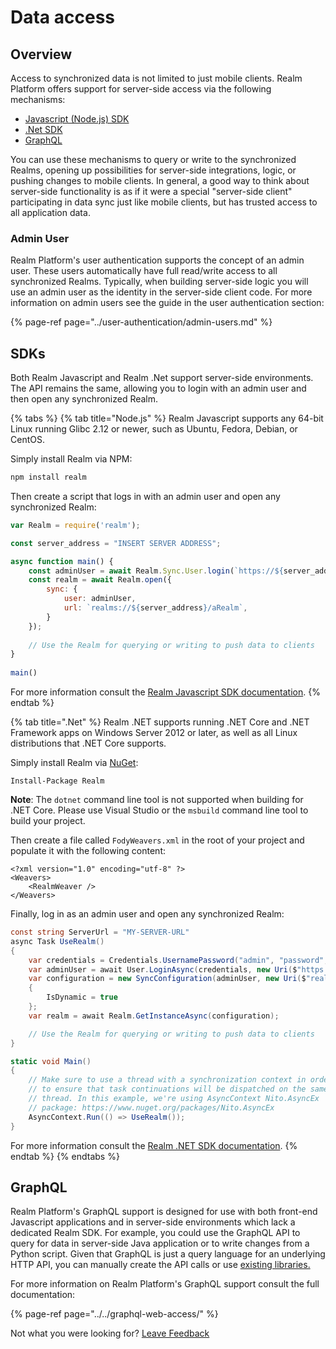 # Data access

## Overview

Access to synchronized data is not limited to just mobile clients. Realm Platform offers support for server-side access via the following mechanisms:

* [Javascript \(Node.js\) SDK](https://realm.io/docs/javascript/latest/)
* [.Net SDK](https://realm.io/docs/dotnet/latest/)
* [GraphQL](../../graphql-web-access/)

You can use these mechanisms to query or write to the synchronized Realms, opening up possibilities for server-side integrations, logic, or pushing changes to mobile clients. In general, a good way to think about server-side functionality is as if it were a special "server-side client" participating in data sync just like mobile clients, but has trusted access to all application data.

### Admin User

Realm Platform's user authentication supports the concept of an admin user. These users automatically have full read/write access to all synchronized Realms. Typically, when building server-side logic you will use an admin user as the identity in the server-side client code. For more information on admin users see the guide in the user authentication section:

{% page-ref page="../user-authentication/admin-users.md" %}

## SDKs

Both Realm Javascript and Realm .Net support server-side environments. The API remains the same, allowing you to login with an admin user and then open any synchronized Realm.

{% tabs %}
{% tab title="Node.js" %}
Realm Javascript supports any 64-bit Linux running Glibc 2.12 or newer, such as Ubuntu, Fedora, Debian, or CentOS.

Simply install Realm via NPM:

```bash
npm install realm
```

Then create a script that logs in with an admin user and open any synchronized Realm:

```javascript
var Realm = require('realm');

const server_address = "INSERT SERVER ADDRESS";

async function main() {
    const adminUser = await Realm.Sync.User.login(`https://${server_address}`, 'admin', 'password');
    const realm = await Realm.open({
        sync: {
            user: adminUser,
            url: `realms://${server_address}/aRealm`,
        }
    });
    
    // Use the Realm for querying or writing to push data to clients
}
 
main()
```

For more information consult the [Realm Javascript SDK documentation](https://realm.io/docs/javascript/latest/).
{% endtab %}

{% tab title=".Net" %}
Realm .NET supports running .NET Core and .NET Framework apps on Windows Server 2012 or later, as well as all Linux distributions that .NET Core supports.

Simply install Realm via [NuGet](https://www.nuget.org/packages/Realm/):

```text
Install-Package Realm
```

**Note**: The `dotnet` command line tool is not supported when building for .NET Core. Please use Visual Studio or the `msbuild` command line tool to build your project.

Then create a file called `FodyWeavers.xml` in the root of your project and populate it with the following content:

```markup
<?xml version="1.0" encoding="utf-8" ?>
<Weavers>
    <RealmWeaver />
</Weavers>
```

Finally, log in as an admin user and open any synchronized Realm:

```csharp
const string ServerUrl = "MY-SERVER-URL"
async Task UseRealm()
{
    var credentials = Credentials.UsernamePassword("admin", "password", createUser: false);
    var adminUser = await User.LoginAsync(credentials, new Uri($"https://{ServerUrl}"));
    var configuration = new SyncConfiguration(adminUser, new Uri($"realms://{ServerUrl}/aRealm"))
    {
        IsDynamic = true
    };
    var realm = await Realm.GetInstanceAsync(configuration);

    // Use the Realm for querying or writing to push data to clients
}

static void Main()
{
    // Make sure to use a thread with a synchronization context in order 
    // to ensure that task continuations will be dispatched on the same
    // thread. In this example, we're using AsyncContext Nito.AsyncEx
    // package: https://www.nuget.org/packages/Nito.AsyncEx
    AsyncContext.Run(() => UseRealm());
}
```

For more information consult the [Realm .NET SDK documentation](http://realm.io/docs/dotnet/latest/).
{% endtab %}
{% endtabs %}

## GraphQL

Realm Platform's GraphQL support is designed for use with both front-end Javascript applications and in server-side environments which lack a dedicated Realm SDK. For example, you could use the GraphQL API to query for data in server-side Java application or to write changes from a Python script. Given that GraphQL is just a query language for an underlying HTTP API, you can manually create the API calls or use [existing libraries.](http://graphql.org/code/)

For more information on Realm Platform's GraphQL support consult the full documentation:

{% page-ref page="../../graphql-web-access/" %}



Not what you were looking for? [Leave Feedback](https://realm3.typeform.com/to/A4guM3) 

